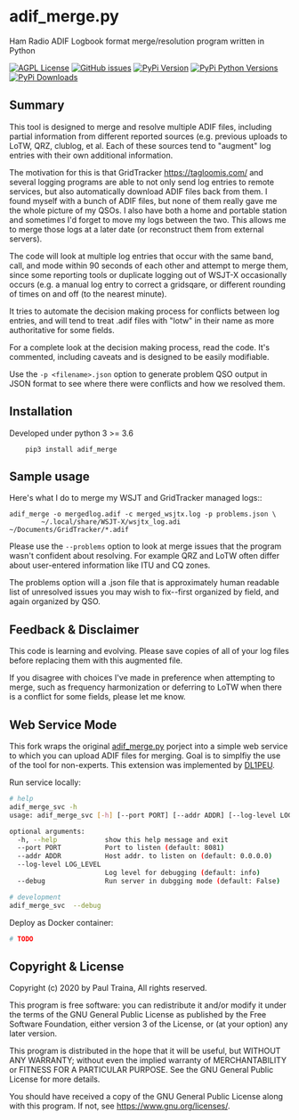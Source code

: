# adif_merge.py

Ham Radio ADIF Logbook format merge/resolution program written in Python

[![AGPL License](https://img.shields.io/github/license/pleasantone/adif_merge)](https://github.com/pleasantone/adif_merge)
[![GitHub issues](https://img.shields.io/github/issues/pleasantone/adif_merge)](https://github.com/pleasantone/adif_merge/issues)
[![PyPi Version](https://img.shields.io/pypi/v/adif_merge)](https://pypi.org/project/adif-merge/)
[![PyPi Python Versions](https://img.shields.io/pypi/pyversions/adif_merge)](https://pypi.org/project/adif-merge/)
[![PyPi Downloads](https://img.shields.io/pypi/dm/adif_merge)](https://pypi.org/project/adif-merge/)


## Summary

This tool is designed to merge and resolve multiple ADIF files, including
partial information from different reported sources (e.g. previous
uploads to LoTW, QRZ, clublog, et al. Each of these sources tend to
"augment" log entries with their own additional information.

The motivation for this is that GridTracker <https://tagloomis.com/> and
several logging programs are able to not only send log entries to remote
services, but also automatically download ADIF files back from them.
I found myself with a bunch of ADIF files, but none of them really gave
me the whole picture of my QSOs. I also have both a home and portable
station and sometimes I'd forget to move my logs between the two. This
allows me to merge those logs at a later date (or reconstruct them from
external servers).

The code will look at multiple log entries that occur with the same band,
call, and mode within 90 seconds of each other and attempt to merge
them, since some reporting tools or duplicate logging out of WSJT-X
occasionally occurs (e.g. a manual log entry to correct a gridsqare,
or different rounding of times on and off (to the nearest minute).

It tries to automate the decision making process for conflicts between
log entries, and will tend to treat .adif files with "lotw" in their
name as more authoritative for some fields.

For a complete look at the decision making process, read the code.  It's
commented, including caveats and is designed to be easily modifiable.

Use the `-p <filename>.json` option to generate problem QSO output in
JSON format to see where there were conflicts and how we resolved them.

## Installation

Developed under python 3 >= 3.6

```
    pip3 install adif_merge
```

## Sample usage

Here's what I do to merge my WSJT and GridTracker managed logs::

    adif_merge -o mergedlog.adif -c merged_wsjtx.log -p problems.json \
            ~/.local/share/WSJT-X/wsjtx_log.adi ~/Documents/GridTracker/*.adif

Please use the `--problems` option to look at merge issues that the
program wasn't confident about resolving.  For example QRZ and LoTW
often differ about user-entered information like ITU and CQ zones.

The problems option will a .json file that is approximately human readable
list of unresolved issues you may wish to fix--first organized by field,
and again organized by QSO.


## Feedback & Disclaimer

This code is learning and evolving. Please save copies of all of your
log files before replacing them with this augmented file.

If you disagree with choices I've made in preference when attempting
to merge, such as frequency harmonization or deferring to LoTW when
there is a conflict for some fields, please let me know.

## Web Service Mode

This fork wraps the original [adif_merge.py](https://github.com/pleasantone/adif_merge) porject into a simple
web service to which you can upload ADIF files for merging. Goal is to simplfiy the use of the tool for non-experts.
This extension was implemented by [DL1PEU](https://www.qrz.com/db/DL1PEU).

Run service locally:

```bash
# help
adif_merge_svc -h                                                                                                                                                                       (venv) 
usage: adif_merge_svc [-h] [--port PORT] [--addr ADDR] [--log-level LOG_LEVEL] [--debug]

optional arguments:
  -h, --help            show this help message and exit
  --port PORT           Port to listen (default: 8081)
  --addr ADDR           Host addr. to listen on (default: 0.0.0.0)
  --log-level LOG_LEVEL
                        Log level for debugging (default: info)
  --debug               Run server in dubgging mode (default: False)

# development
adif_merge_svc  --debug
```

Deploy as Docker container:

```bash
# TODO
```


## Copyright & License

Copyright (c) 2020 by Paul Traina, All rights reserved.

This program is free software: you can redistribute it and/or modify
it under the terms of the GNU General Public License as published by
the Free Software Foundation, either version 3 of the License, or
(at your option) any later version.

This program is distributed in the hope that it will be useful,
but WITHOUT ANY WARRANTY; without even the implied warranty of
MERCHANTABILITY or FITNESS FOR A PARTICULAR PURPOSE.  See the
GNU General Public License for more details.

You should have received a copy of the GNU General Public License
along with this program.  If not, see <https://www.gnu.org/licenses/>.
